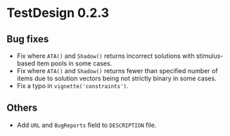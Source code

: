 # TestDesign 0.2.3

## Bug fixes

* Fix where `ATA()` and `Shadow()` returns incorrect solutions with stimulus-based item pools in some cases.
* Fix where `ATA()` and `Shadow()` returns fewer than specified number of items due to solution vectors being not strictly binary in some cases.
* Fix a typo in `vignette('constraints')`.

## Others

* Add `URL` and `BugReports` field to `DESCRIPTION` file.
